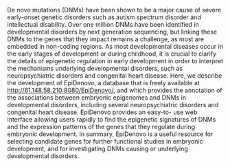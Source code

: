 De novo mutations (DNMs) have been shown to be a major cause of
severe early-onset genetic disorders such as autism spectrum disorder
and intellectual disability. Over one million DNMs have been identified
in developmental disorders by next generation sequencing, but linking
these DNMs to the genes that they impact remains a challenge, as most
are embedded in non-coding regions. As most developmental diseases
occur in the early stages of development or during childhood, it is
crucial to clarify the details of epigenetic regulation in early
development in order to interpret the mechanisms underlying
developmental disorders, such as neuropsychiatric disorders and
congenital heart disease. Here, we describe the development of
EpiDenovo, a database that is freely available at
http://61.148.58.210:8080/EpiDenovo/, and which provides the
annotation of the associations between embryonic epigenomes and
DNMs in developmental disorders, including several neuropsychiatric
disorders and congenital heart disease. EpiDenovo provides an easy-to-
use web interface allowing users rapidly to find the epigenetic signatures
of DNMs and the expression patterns of the genes that they regulate
during embryonic development. In summary, EpiDenovo is a useful
resource for selecting candidate genes for further functional studies in
embryonic development, and for investigating DNMs causing or
underlying developmental disorders.
